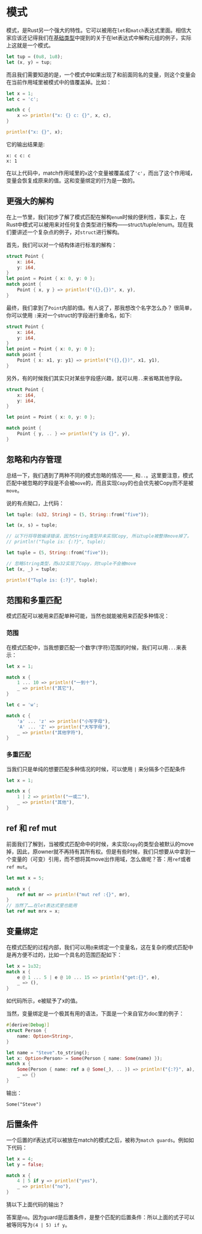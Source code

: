 # 模式
模式，是Rust另一个强大的特性。它可以被用在`let`和`match`表达式里面。相信大家应该还记得我们在[基础类型](../type/types.md)中提到的关于在let表达式中解构元组的例子，实际上这就是一个模式。
```rust
let tup = (0u8, 1u8);
let (x, y) = tup;
```
而且我们需要知道的是，一个模式中如果出现了和前面同名的变量，则这个变量会在当前作用域里被模式中的值覆盖掉。比如：

```rust
let x = 1;
let c = 'c';

match c {
    x => println!("x: {} c: {}", x, c),
}

println!("x: {}", x);
```

它的输出结果是:

```
x: c c: c
x: 1
```

在以上代码中，match作用域里的`x`这个变量被覆盖成了`'c'`，而出了这个作用域，变量会恢复成原来的值。这和变量绑定的行为是一致的。

## 更强大的解构

在上一节里，我们初步了解了模式匹配在解构`enum`时候的便利性，事实上，在Rust中模式可以被用来对任何复合类型进行解构——struct/tuple/enum。现在我们要讲述一个复杂点的例子，对`struct`进行解构。

首先，我们可以对一个结构体进行标准的解构：

```rust
struct Point {
    x: i64,
    y: i64,
}
let point = Point { x: 0, y: 0 };
match point {
    Point { x, y } => println!("({},{})", x, y),
}
```

最终，我们拿到了`Point`内部的值。有人说了，那我想改个名字怎么办？
很简单，你可以使用 `:`来对一个struct的字段进行重命名，如下:

```rust
struct Point {
    x: i64,
    y: i64,
}
let point = Point { x: 0, y: 0 };
match point {
    Point { x: x1, y: y1} => println!("({},{})", x1, y1),
}
```

另外，有的时候我们其实只对某些字段感兴趣，就可以用`..`来省略其他字段。
```rust
struct Point {
    x: i64,
    y: i64,
}

let point = Point { x: 0, y: 0 };

match point {
    Point { y, .. } => println!("y is {}", y),
}
```

## 忽略和内存管理

总结一下，我们遇到了两种不同的模式忽略的情况——`_`和`..`。这里要注意，模式匹配中被忽略的字段是不会被`move`的，而且实现`Copy`的也会优先被Copy而不是被`move`。

说的有点拗口，上代码：

```rust
let tuple: (u32, String) = (5, String::from("five"));

let (x, s) = tuple;

// 以下行将导致编译错误，因为String类型并未实现Copy, 所以tuple被整体move掉了。
// println!("Tuple is: {:?}", tuple);

let tuple = (5, String::from("five"));

// 忽略String类型，而u32实现了Copy，则tuple不会被move
let (x, _) = tuple;

println!("Tuple is: {:?}", tuple);
```

## 范围和多重匹配

模式匹配可以被用来匹配单种可能，当然也就能被用来匹配多种情况：

### 范围

在模式匹配中，当我想要匹配一个数字(字符)范围的时候，我们可以用`...`来表示：

```rust
let x = 1;

match x {
    1 ... 10 => println!("一到十"),
    _ => println!("其它"),
}

let c = 'w';

match c {
    'a' ... 'z' => println!("小写字母"),
    'A' ... 'Z' => println!("大写字母"),
    _ => println!("其他字符"),
}
```

### 多重匹配

当我们只是单纯的想要匹配多种情况的时候，可以使用 `|` 来分隔多个匹配条件

```rust
let x = 1;

match x {
    1 | 2 => println!("一或二"),
    _ => println!("其他"),
}
```

## ref 和 ref mut

前面我们了解到，当被模式匹配命中的时候，未实现`Copy`的类型会被默认的move掉，因此，原owner就不再持有其所有权。但是有些时候，我们只想要从中拿到一个变量的（可变）引用，而不想将其move出作用域，怎么做呢？答：用`ref`或者`ref mut`。

```rust
let mut x = 5;

match x {
    ref mut mr => println!("mut ref :{}", mr),
}
// 当然了……在let表达式里也能用
let ref mut mrx = x;
```


## 变量绑定

在模式匹配的过程内部，我们可以用`@`来绑定一个变量名，这在复杂的模式匹配中是再方便不过的，比如一个具名的范围匹配如下：

```rust
let x = 1u32;
match x {
    e @ 1 ... 5 | e @ 10 ... 15 => println!("get:{}", e),
    _ => (),
}
```

如代码所示，e被赋予了x的值。

当然，变量绑定是一个极其有用的语法，下面是一个来自官方doc里的例子：

```rust
#[derive(Debug)]
struct Person {
    name: Option<String>,
}

let name = "Steve".to_string();
let x: Option<Person> = Some(Person { name: Some(name) });
match x {
    Some(Person { name: ref a @ Some(_), .. }) => println!("{:?}", a),
    _ => {}
}
```
输出：

```
Some("Steve")
```

## 后置条件

一个后置的if表达式可以被放在match的模式之后，被称为`match guards`。例如如下代码：

```rust
let x = 4;
let y = false;

match x {
    4 | 5 if y => println!("yes"),
    _ => println!("no"),
}
```
猜以下上面代码的输出？

答案是`no`。因为guard是后置条件，是整个匹配的后置条件：所以上面的式子可以被等同写为`(4 | 5) if y`。
